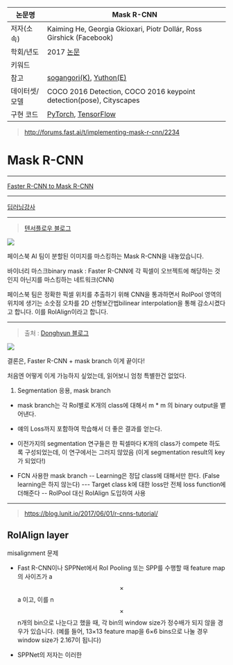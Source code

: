 |논문명|Mask R-CNN|
|-|-|
|저자(소속)|Kaiming He, Georgia Gkioxari, Piotr Dollár, Ross Girshick (Facebook)|
|학회/년도|2017 [논문](https://arxiv.org/abs/1703.06870)|
|키워드| |
|참고| [sogangori(K)](http://blog.naver.com/sogangori/221012300995), [Yuthon(E)](http://www.yuthon.com/2017/04/27/Notes-From-Faster-R-CNN-to-Mask-R-CNN/) |
|데이터셋/모델|COCO 2016 Detection, COCO 2016 keypoint detection(pose), Cityscapes|
|구현 코드|[PyTorch](https://github.com/felixgwu/mask_rcnn_pytorch), [TensorFlow](https://github.com/CharlesShang/FastMaskRCNN)|


> http://forums.fast.ai/t/implementing-mask-r-cnn/2234

# Mask R-CNN
---
[Faster R-CNN to Mask R-CNN](http://www.yuthon.com/2017/04/27/Notes-From-Faster-R-CNN-to-Mask-R-CNN/)


---
[딥러닝강사](http://blog.naver.com/sogangori/221012300995)


---
> [텐서플로우 블로그](https://tensorflow.blog/2017/06/05/from-r-cnn-to-mask-r-cnn/)

![](http://i.imgur.com/OBXTpkJ.png)

페이스북 AI 팀이 분할된 이미지를 마스킹하는 Mask R-CNN을 내놓았습니다. 

바이너리 마스크binary mask : Faster R-CNN에 각 픽셀이 오브젝트에 해당하는 것인지 아닌지를 마스킹하는 네트워크(CNN)

페이스북 팀은 정확한 픽셀 위치를 추출하기 위해 CNN을 통과하면서 RoIPool 영역의 위치에 생기는 소숫점 오차를 2D 선형보간법bilinear interpolation을 통해 감소시켰다고 합니다. 이를 RoIAlign이라고 합니다. 



---
> 출처 : [Donghyun 블로그](http://blog.naver.com/kangdonghyun/221006015797)

![](http://i.imgur.com/Lec4AlE.png)

결론은, Faster R-CNN + mask branch 이게 끝이다!

처음엔 어떻게 이게 가능하지 싶었는데, 읽어보니 엄청 특별한건 없었다.

1. Segmentation 응용, mask branch

- mask branch는 각 RoI별로 K개의 class에 대해서 m * m 의 binary output을 뱉어낸다.
- 얘의 Loss까지 포함하여 학습해서 더 좋은 결과를 얻는다.
- 이전가지의 segmentation 연구들은 한 픽셀마다 K개의 class가 compete 하도록 구성되었는데, 이 연구에서는 그러지 않았음 (이게 segmentation result의 key가 되었다!)

- FCN 사용한 mask branch
-- Learning은 정답 class에 대해서만 한다. (False learning은 하지 않는다)
--- Target class k에 대한 loss만 전체 loss function에 더해준다
-- RoIPool 대신 RoIAlign 도입하여 사용

---
> https://blog.lunit.io/2017/06/01/r-cnns-tutorial/

## RoIAlign layer

misalignment 문제 
- Fast R-CNN이나 SPPNet에서 RoI Pooling 또는 SPP를 수행할 때  feature map의 사이즈가 a $$\times$$ a 이고, 이를 n $$\times$$ n개의 bin으로 나눈다고 했을 때, 각 bin의 window size가 정수배가 되지 않을 경우가 있습니다. (예를 들어, 13×13 feature map을 6×6 bins으로 나눌 경우 window size가 2.167이 됩니다) 

- SPPNet의 저자는 이러한 




